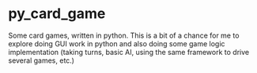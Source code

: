 py_card_game
=============

Some card games, written in python. This is a bit of a chance for me to explore doing
GUI work in python and also doing some game logic implementation (taking turns, basic
AI, using the same framework to drive several games, etc.)
